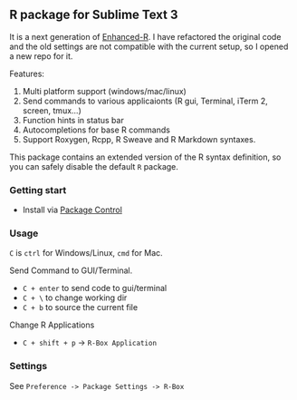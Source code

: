 R package for Sublime Text 3
------------

It is a next generation of [Enhanced-R](https://github.com/randy3k/Enhanced-R). I have refactored the
original code and the old settings are not compatible with the current setup,
so I opened a new repo for it.

Features:

  1. Multi platform support (windows/mac/linux)
  2. Send commands to various applicaionts (R gui, Terminal, iTerm 2, screen, tmux...)
  3. Function hints in status bar
  4. Autocompletions for base R commands
  5. Support Roxygen, Rcpp, R Sweave and R Markdown syntaxes. 

This package contains an extended version of the R syntax
definition, so you can safely disable the default `R` package.


### Getting start


- Install via [Package Control](https://sublime.wbond.net)



### Usage

`C` is `ctrl` for Windows/Linux, `cmd` for Mac.

Send Command to GUI/Terminal.

- `C + enter` to send code to gui/terminal
- `C + \` to change working dir
- `C + b` to source the current file
 
Change R Applications

- `C + shift + p` -> `R-Box Application`


### Settings

See `Preference -> Package Settings -> R-Box`
